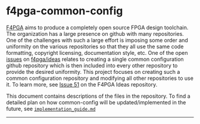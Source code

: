 # f4pga-common-config

[F4PGA](https://f4pga.org) aims to produce a completely open source FPGA design toolchain.
The organization has a large presence on github with many repositories.
One of the challenges with such a large effort is imposing some order and uniformity on the various repositories so that they all use the same code formatting, copyright licensing, documentation style, etc.
One of the open [issues](https://github.com/f4pga/ideas/issues/51) on [f4pga/ideas](https://github.com/f4pga/ideas) relates to creating a single common configuration github repository which is then included into every other repository to provide the desired uniformity.
This project focuses on creating such a common configuration repository and modifying all other repositories to use it.
To learn more, see [Issue 51](https://github.com/f4pga/ideas/issues/51) on the F4PGA Ideas repository.

This document contains descriptions of the files in the repository. To find a detailed plan on how common-config will be updated/implemented in the future, see [`implementation_guide.md`](implementation_guide.md)

---
